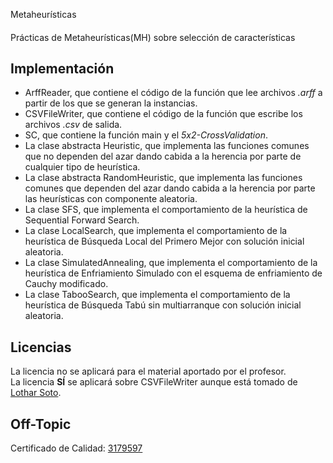 Metaheurísticas
####
Prácticas de Metaheurísticas(MH) sobre selección de características

## Implementación
- ArffReader, que contiene el código de la función que lee archivos *.arff* a partir de los que se generan la instancias.  
- CSVFileWriter, que contiene el código de la función que escribe los archivos *.csv* de salida.  
- SC, que contiene la función main y el *5x2-CrossValidation*.  
- La clase abstracta Heuristic, que implementa las funciones comunes que no dependen del azar dando cabida a la herencia por parte de cualquier tipo de heurística.  
- La clase abstracta RandomHeuristic, que implementa las funciones comunes que dependen del azar dando cabida a la herencia por parte las heurísticas con componente aleatoria.  
- La clase SFS, que implementa el comportamiento de la heurística de Sequential Forward Search.  
- La clase LocalSearch, que implementa el comportamiento de la heurística de Búsqueda Local del Primero Mejor con solución inicial aleatoria.  
- La clase SimulatedAnnealing, que implementa el comportamiento de la heurística de Enfriamiento Simulado con el esquema de enfriamiento de Cauchy modificado.  
- La clase TabooSearch, que implementa el comportamiento de la heurística de Búsqueda Tabú sin multiarranque con solución inicial aleatoria.

## Licencias
La licencia no se aplicará para el material aportado por el profesor.  
La licencia **SÍ** se aplicará sobre CSVFileWriter aunque está tomado de [Lothar Soto](https://github.com/Lothar94).  

## Off-Topic
Certificado de Calidad: [3179597](http://github.com/oxcar103/Metaheuristicas/commit/3179597a514cecae327c73c6edd3000d9be9cfa2)
